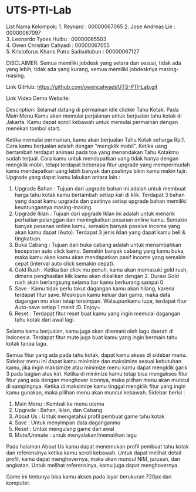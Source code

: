 # UTS-PTI-Lab

List Nama Kelompok:
    1. Reynard                                      : 00000067065
    2. Jose Andreas Lie                             : 00000067097   
    3. Leonardo Tyoes Huibu                         : 00000065503   
    4. Owen Christian Cahyadi                       : 00000067055   
    5. Kristoforus Kharis Putra Sadsuitubun         : 00000067127

DISCLAIMER: 
Semua memiliki jobdesk yang setara dan sesuai, tidak ada yang lebih, tidak ada yang kurang, semua memiliki jobdesknya masing-masing.

Link GitHub: https://github.com/owencahyadi/UTS-PTI-Lab.git

Link Video Demo Website: 

Description:
Selamat datang di permainan idle clicker Tahu Kotak. Pada Main Menu Kamu akan memulai perjalanan untuk berjualan tahu kotak di Jakarta. Kamu dapat scroll kebawah untuk memulai permainan dengan menekan tombol start. 

Ketika memulai permainan, kamu akan berjualan Tahu Kotak seharga Rp.1. Cara kamu berjualan adalah dengan "mengklik mobil". Ketika uang bertambah terdapat animasi pada toa yang menandakan Tahu Kotakmu sudah terjual. Cara kamu untuk mendapatkan uang tidak hanya dengan mengklik mobil, tetapi terdapat beberapa fitur upgrade yang mempermudah kamu mendapatkan uang lebih banyak dan pastinya bikin kamu makin tajir. Upgrade yang dapat kamu lakukan antara lain :
1. Upgrade Bahan : Tujuan dari upgrade bahan ini adalah untuk membuat harga tahu kotak kamu bertambah setiap kali di klik. Terdapat 3 bahan yang dapat kamu upgrade dan pastinya setiap upgrade bahan memiliki keuntungannya masing-masing.
2. Upgrade Iklan : Tujuan dari upgrade Iklan ini adalah untuk menarik perhatian pelanggan dan meningkatkan pesanan online kamu. Semakin banyak pesanan online kamu, semakin banyak passive income yang akan kamu dapat (Auto). Terdapat 3 jenis iklan yang dapat kamu beli & tingkatkan.
3. Buka Cabang : Tujuan dari buka cabang adalah untuk menambahkan kecepatan auto click kamu. Semakin banyak cabang yang kamu buka, maka kamu akan kamu akan mendapatkan pasif income yang semakin cepat (interval auto click semakin cepat).
4. Gold Rush : Ketika bar click mu penuh, kamu akan memasuki gold rush, dimana penghasilan klik kamu akan dikalikan dengan 2. Durasi Gold rush akan berlangsung selama bar kamu berkurang sampai 0. 
5. Save : Kamu tidak perlu takut dagangan kamu akan hilang, karena terdapat fitur save. Meskipun kamu keluar dari game, maka data dagangan mu akan tetap tersimpan. Walaupunkamu lupa, terdapat fitur Auto-save setiap 1 menit :D. Enjoy~
6. Reset : Terdapat fitur reset buat kamu yang ingin memulai dagangan tahu kotak dari awal lagi.

Selama kamu berjualan, kamu juga akan ditemani oleh lagu daerah di Indonesia. Terdapat fitur mute juga buat kamu yang ingin bermain tahu kotak tanpa lagu. 

Semua fitur yang ada pada tahu kotak, dapat kamu akses di sidebar menu. Sidebar menu ini dapat kamu minimize dan maksimize sesuai kebutuhan kamu, jika ingin maksimize atau minimize menu kamu dapat mengklik garis 3 pada bagian atas kiri. Ketika di minimize kamu tetap bisa mengakses fitur fitur yang ada dengan menghover iconnya, maka pilihan menu akan muncul di sampingnya. Ketika di maksimize kamu tinggal mengklik fitur yang ingin kamu gunakan, maka pilihan menu akan muncul kebawah. Sidebar berisi :
1. Main Menu : Kembali ke menu utama
2. Upgrade : Bahan, Iklan, dan Cabang
3. About Us : Untuk mengetahui profil pembuat game tahu kotak
4. Save : Untuk menyimpan data daganganmu
5. Reset : Untuk mengulang game dari awal
6. Mute/Unmute : untuk menyalakan/mematikan lagu 

Pada halaman About Us kamu dapat menemukan profil pembuat tahu kotak dan referensinya ketika kamu scroll kebawah. Untuk dapat melihat detail profil, kamu dapat menghovernya, maka akan muncul NIM, jurusan, dan angkatan. Untuk melihat referensinya, kamu juga dapat menghovernya.

Game ini tentunya bisa kamu akses pada layar berukuran 720px dan komputer. 